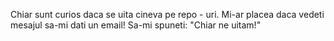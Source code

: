 Chiar sunt curios daca se uita cineva pe repo - uri.
Mi-ar placea daca vedeti mesajul sa-mi dati un email! Sa-mi spuneti: "Chiar ne uitam!"

